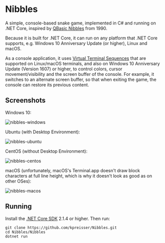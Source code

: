 # Nibbles

A simple, console-based snake game, implemented in C# and running on .NET Core, inspired by
[QBasic Nibbles](https://en.wikipedia.org/wiki/Nibbles_(video_game)) from 1990.

Because it is built for .NET Core, it can run on any platform that .NET Core supports, e.g.
Windows 10 Anniversary Update (or higher), Linux and macOS.

As a console application, it uses
[Virtual Terminal Sequences](https://docs.microsoft.com/en-us/windows/console/console-virtual-terminal-sequences)
that are supported on Linux/macOS terminals, and also on Windows 10 Anniversary Update (Version 1607)
or higher, to control colors, cursor movement/visibility and the screen buffer of the console. For
example, it switches to an alternate screen buffer, so that when exiting the game, the console
can restore its previous content.

## Screenshots

Windows 10:

![nibbles-windows](https://user-images.githubusercontent.com/13289184/36750845-d939e38c-1bfe-11e8-82a6-b8762fac28c3.png)

Ubuntu (with Desktop Environment):

![nibbles-ubuntu](https://user-images.githubusercontent.com/13289184/36749736-f1778916-1bfb-11e8-9ca0-0b05530cf036.png)

CentOS (without Desktop Environment):

![nibbles-centos](https://user-images.githubusercontent.com/13289184/36749753-fc4465b2-1bfb-11e8-964a-67be6ef4a364.png)

macOS (unfortunately, macOS's Terminal.app doesn't draw block characters at full line height, which is
why it doesn't look as good as on other OSes):

![nibbles-macos](https://user-images.githubusercontent.com/13289184/36751581-e5f45e0c-1c00-11e8-99dd-94cc84d75741.png)

## Running

Install the [.NET Core SDK](https://www.microsoft.com/net/download/windows) 2.1.4 or higher. Then run:
```
git clone https://github.com/kpreisser/Nibbles.git
cd Nibbles/Nibbles
dotnet run
```